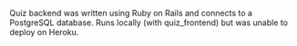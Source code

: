 Quiz backend was written using Ruby on Rails and connects to a PostgreSQL database. Runs locally (with quiz_frontend) but was unable to deploy on Heroku.

